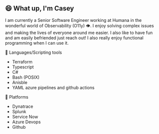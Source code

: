## :smile: What up, I'm Casey

I am currently a Senior Software Engineer working at Humana in the wonderful world of Observability (O11y) :eye:. I enjoy solving complex issues and making the lives of everyone around me easier. I also like to have fun and am easily befriended just reach out! I also really enjoy functional programming when I can use it.

:hammer: Languages/Scripting tools
- Terraform
- Typescript
- C#
- Bash (POSIX)
- Anisble
- YAML azure pipelines and github actions

:wrench: Platforms
- Dynatrace
- Splunk
- Service Now
- Azure Devops
- Github
